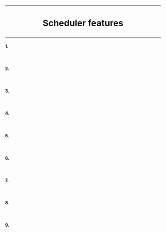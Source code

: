 ---------------------------------------------------------------------------------
# <p align='center'> Scheduler features </p>
---------------------------------------------------------------------------------
#### 1. 
<br />

#### 2. 
<br />

#### 3. 
<br />

#### 4. 
<br />

#### 5. 
<br />

#### 6. 
<br />

#### 7. 
<br />

#### 8. 
<br />

#### 9. 
<br />
